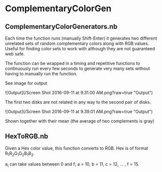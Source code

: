 # ComplementaryColorGen

## ComplementaryColorGenerators.nb
Each time the function runs (manually Shift-Enter) it generates two different unrelated sets of random complementary colors along with RGB values. Useful for finding color sets to work with although they are not guaranteed web safe. 

The function can be wrapped in a timing and repetitive functions to continuously run every few seconds to generate very many sets without having to manually run the function. 

See image for output

![Output](/Screen Shot 2016-09-11 at 9.31.00 AM.png?raw=true "Output")

The first two disks are not related in any way to the second pair of disks.

![Output](/Screen Shot 2016-09-11 at 9.39.01 AM.png?raw=true "Output")

Shown together with their mean (the average of two complements is gray)

## HexToRGB.nb
Given a Hex color value, this function converts to RGB. Hex is of format R<sub>1</sub>R<sub>2</sub>G<sub>1</sub>G<sub>2</sub>B<sub>1</sub>B<sub>2</sub>. 

a<sub>i</sub> can take values between 0 and f; a = 10, b = 11, c = 12, ... , f = 15. 


